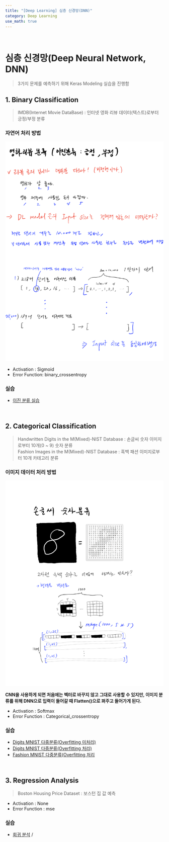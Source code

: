```yaml
---
title: "[Deep Learning] 심층 신경망(DNN)"
category: Deep Learning
use_math: true
---
```


<br>

# 심층 신경망(Deep Neural Network, DNN)
> 3가지 문제를 예측하기 위해 Keras Modeling 실습을 진행함 

## 1. Binary Classification
> IMDB(Internet Movie DataBase) : 인터넷 영화 리뷰 데이터(텍스트)로부터 긍정/부정 분류 

### 자연어 처리 방법
![](/assets/images/posts/dl/imdb.png)

- Activation : Sigmoid
- Error Function: binary_crossentropy

### 실습
- <a href="https://colab.research.google.com/drive/1c9guEwKvuQI30G9gAjinkN4jTK6J4Hk7?usp=sharing">이진 분류 실습</a>

<br>

## 2. Categorical Classification
> Handwritten Digits in the M(Mixed)-NIST Database : 손글씨 숫자 이미지로부터 10개(0 ~ 9) 숫자 분류<br> 
> Fashion Images in the M(Mixed)-NIST Database : 흑백 패션 이미지로부터 10개 카테고리 분류 

### 이미지 데이터 처리 방법

![](/assets/images/posts/dl/image_mnist.png)

**CNN을 사용하게 되면 처음에는 벡터로 바꾸지 않고 그대로 사용할 수 있지만, 이미지 분류를 위해 DNN으로 입력이 들어갈 때 Flatten()으로 펴주고 들어가게 된다.**

- Activation : Softmax
- Error Function : Categorical_crossentropy

### 실습
- <a href="https://colab.research.google.com/drive/1zVWNnL35BYFHYFWP8pIRUw2vEIW3e3l1?usp=sharing">Digits MNIST 다중분류(Overfitting 미처리)</a>
- <a href="https://colab.research.google.com/drive/1tLsWjY9XBmIIeLbzePzXZtabbtZobqCz?usp=sharing">Digits MNIST 다중분류(Overfitting 처리)</a>
- <a href="https://colab.research.google.com/drive/1agHO6UiNlyBarvr2wa6_NMngs3ocrpWG?usp=sharing">Fashion MNIST 다중분류(Overfitting 처리</a>

<br>

## 3. Regression Analysis
> Boston Housing Price Dataset : 보스턴 집 값 예측

- Activation : None
- Error Function : mse

### 실습
- <a href="https://colab.research.google.com/drive/1uWfvoWjiygaL9h_YKqT0Jkm4liatu6UU?usp=sharing">회귀 분석</a>  /